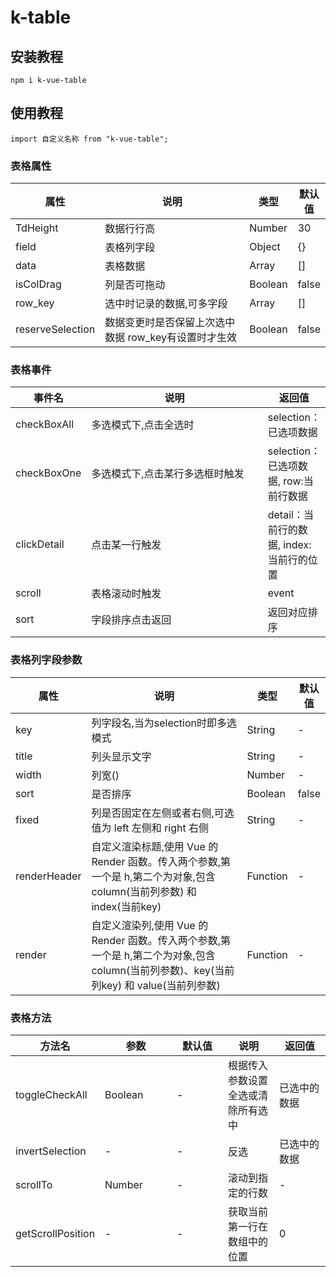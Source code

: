 # k-table

## 安装教程
```
npm i k-vue-table
```

## 使用教程
```
import 自定义名称 from "k-vue-table";
```

### 表格属性
<table style="width:100%;">
    <thead>
        <tr>
            <th>属性</th>
            <th width="500">说明</th>
            <th> 类型</th>
            <th> 默认值</th>
        </tr>
    </thead>
    <tbody>
        <tr>
            <td>TdHeight</td>
            <td>数据行行高</td>
            <td>Number</td>
            <td>30</td>
        </tr>
        <tr>
            <td>field</td>
            <td>表格列字段</td>
            <td>Object</td>
            <td> {}</td>
        </tr>
        <tr>
            <td>data</td>
            <td>表格数据</td>
            <td>Array</td>
            <td> []</td>
        </tr>
        <tr>
            <td>isColDrag</td>
            <td>列是否可拖动</td>
            <td>Boolean</td>
            <td>false</td>
        </tr>
        <tr>
            <td>row_key</td>
            <td>选中时记录的数据,可多字段</td>
            <td>Array</td>
            <td>[]</td>
        </tr>
        <tr>
            <td>reserveSelection</td>
            <td>数据变更时是否保留上次选中数据 row_key有设置时才生效</td>
            <td>Boolean</td>
            <td>false</td>
        </tr>
    </tbody>
</table>

### 表格事件
<table style="width:100%;">
    <thead>
        <tr>
            <th>事件名</th>
            <th width="500">说明</th>
            <th> 返回值</th>
        </tr>
    </thead>
    <tbody>
        <tr>
            <td>checkBoxAll</td>
            <td>多选模式下,点击全选时</td>
            <td>selection：已选项数据</td>
        </tr>
        <tr>
            <td>checkBoxOne</td>
            <td>多选模式下,点击某行多选框时触发</td>
            <td>selection：已选项数据, row:当前行数据</td>
        </tr>
        <tr>
            <td>clickDetail</td>
            <td>点击某一行触发</td>
            <td>detail：当前行的数据, index:当前行的位置</td>
        </tr>
         <tr>
            <td>scroll</td>
            <td>表格滚动时触发</td>
            <td>event</td>
        </tr>
         <tr>
            <td>sort</td>
            <td>字段排序点击返回</td>
            <td>返回对应排序</td>
        </tr>
    </tbody>
</table>

### 表格列字段参数

<table style="width:100%;">
    <thead>
        <tr>
            <th>属性</th>
            <th width="500">说明</th>
            <th> 类型</th>
            <th> 默认值</th>
        </tr>
    </thead>
    <tbody>
        <tr>
            <td>key</td>
            <td>列字段名,当为selection时即多选模式</td>
            <td>String</td>
            <td>-</td>
        </tr>
        <tr>
            <td>title</td>
            <td>列头显示文字</td>
            <td>String</td>
            <td>-</td>
        </tr>
        <tr>
            <td>width</td>
            <td>列宽()</td>
            <td>Number</td>
            <td>-</td>
        </tr>
        <tr>
            <td>sort</td>
            <td>是否排序</td>
            <td>Boolean</td>
            <td>false</td>
        </tr>
        <tr>
            <td>fixed</td>
            <td>列是否固定在左侧或者右侧,可选值为 left 左侧和 right 右侧</td>
            <td>String</td>
            <td>-</td>
        </tr>
         <tr>
            <td>renderHeader</td>
            <td>自定义渲染标题,使用 Vue 的 Render 函数。传入两个参数,第一个是 h,第二个为对象,包含 column(当前列参数) 和 index(当前key)</td>
            <td>Function</td>
            <td>-</td>
        </tr>
         <tr>
            <td>render</td>
            <td>自定义渲染列,使用 Vue 的 Render 函数。传入两个参数,第一个是 h,第二个为对象,包含 column(当前列参数)、key(当前列key) 和 value(当前列参数)</td>
            <td>Function</td>
            <td>-</td>
        </tr>
    </tbody>
</table>

### 表格方法
<table style="width:100%;">
    <thead>
        <tr>
            <th>方法名</th>
            <th width="200">参数</th>
            <th width="200">默认值</th>
            <th width="200">说明</th>
            <th width="200"> 返回值</th>
        </tr>
    </thead>
    <tbody>
        <tr>
            <td>toggleCheckAll</td>
            <td>Boolean</td>
            <td>-</td>
            <td>根据传入参数设置全选或清除所有选中</td>
            <td>已选中的数据</td>
        </tr>
        <tr>
            <td>invertSelection</td>
            <td>-</td>
            <td>-</td>
            <td>反选</td>
            <td>已选中的数据</td>
        </tr>
        <tr>
            <td>scrollTo</td>
            <td>Number</td>
            <td>-</td>
            <td>滚动到指定的行数</td>
            <td>-</td>
        </tr>
        <tr>
            <td>getScrollPosition</td>
            <td>-</td>
            <td>-</td>
            <td>获取当前第一行在数组中的位置</td>
            <td>0</td>
        </tr>
    </tbody>
</table>

